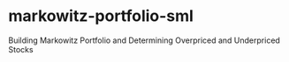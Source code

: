 # markowitz-portfolio-sml
Building Markowitz Portfolio and Determining Overpriced and Underpriced Stocks
